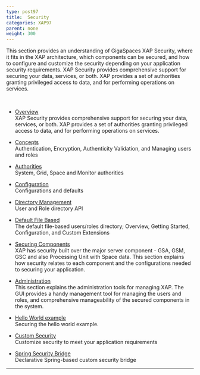 ```yaml
---
type: post97
title:  Security
categories: XAP97
parent: none
weight: 300
---
```




This section provides an understanding of GigaSpaces XAP Security, where it fits in the XAP architecture, which components can be secured, and how to configure and customize the security depending on your application security requirements. XAP Security provides comprehensive support for securing your data, services, or both. XAP provides a set of authorities granting privileged access to data, and for performing operations on services.

 <br>


- [Overview](./security.html)<br>
XAP Security provides comprehensive support for securing your data, services, or both. XAP provides a set of authorities granting privileged access to data, and for performing operations on services.

- [Concepts](./security-concepts.html)<br>
Authentication, Encryption, Authenticity Validation, and Managing users and roles

- [Authorities](./security-authorities.html)<br>
System, Grid, Space and Monitor authorities

- [Configuration](./security-configurations.html)<br>
Configurations and defaults

- [Directory Management](./programmatically-managing-the-security-directory.html)<br>
User and Role directory API

- [Default File Based](./default-file-based-security-implementation.html)<br>
The default file-based users/roles directory; Overview, Getting Started, Configuration, and Custom Extensions

- [Securing Components](./securing-xap-components.html)<br>
XAP has security built over the major server component - GSA, GSM, GSC and also Processing Unit with Space data. This section explains how security relates to each component and the configurations needed to securing your application.

- [Administration](./security-administration.html)<br>
This section explains the administration tools for managing XAP. The GUI provides a handy management tool for managing the users and roles, and comprehensive manageability of the secured components in the system.

- [Hello World example](./securing-the-helloworld-example.html)<br>
Securing the hello world example.

- [Custom Security](./custom-security.html)<br>
Customize security to meet your application requirements

- [Spring Security Bridge](./spring-security-bridge.html)<br>
Declarative Spring-based custom security bridge

<hr/>